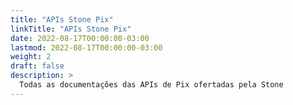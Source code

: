```yaml
---
title: "APIs Stone Pix"
linkTitle: "APIs Stone Pix"
date: 2022-08-17T00:00:00-03:00
lastmod: 2022-08-17T00:00:00-03:00
weight: 2
draft: false
description: >
  Todas as documentações das APIs de Pix ofertadas pela Stone
---
```


